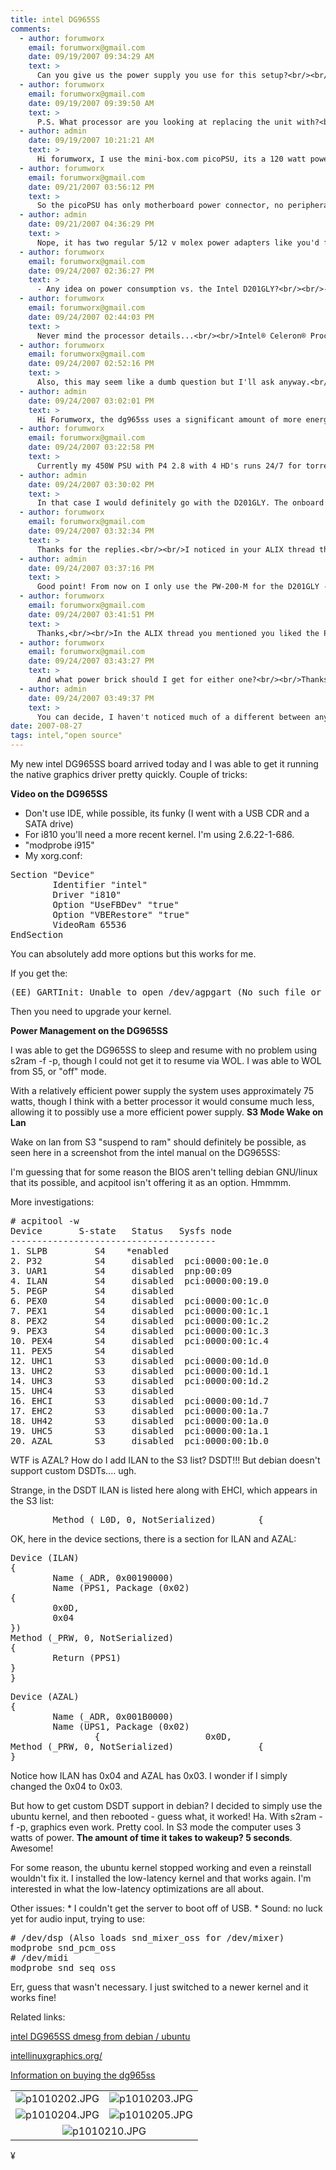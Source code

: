 ```yaml
---
title: intel DG965SS
comments:
  - author: forumworx
    email: forumworx@gmail.com
    date: 09/19/2007 09:34:29 AM
    text: >
      Can you give us the power supply you use for this setup?<br/><br/>Make, Modle #?<br/><br/>Thanks
  - author: forumworx
    email: forumworx@gmail.com
    date: 09/19/2007 09:39:50 AM
    text: >
      P.S. What processor are you looking at replacing the unit with?<br/><br/>Thanks
  - author: admin
    date: 09/19/2007 10:21:21 AM
    text: >
      Hi forumworx, I use the mini-box.com picoPSU, its a 120 watt power supply, but to use it with the dg965ss, I have to connect a hard drive connector to the motherboard via an adapter, which I bought from centrix-intl.com.<br/><br/>I'm now using the celeron 420 on this board - works great!
  - author: forumworx
    email: forumworx@gmail.com
    date: 09/21/2007 03:56:12 PM
    text: >
      So the picoPSU has only motherboard power connector, no peripheral connectors?<br/><br/>I'm looking at setting up one of these but I need a HD connector (sata or IDE).<br/><br/>Do other picoPSU's come with HD adapter? From all the pics I see on the web they are just a mobo connector. Thanks
  - author: admin
    date: 09/21/2007 04:36:29 PM
    text: >
      Nope, it has two regular 5/12 v molex power adapters like you'd find with a regular power supply. For a SATA HD, you'd need an adapter but that's no big deal. It also has a floppy adapter. I use one of the HD power connectors to go back to the mobo, and one to connect to a hard drive.
  - author: forumworx
    email: forumworx@gmail.com
    date: 09/24/2007 02:36:27 PM
    text: >
      - Any idea on power consumption vs. the Intel D201GLY?<br/><br/>- How about performance vs. the Intel D201GLY?<br/><br/>- Can you give some details on the CPU,<br/><br/>ie. Intel Celeron M 420 1.6 GHz 533 1MB 478 CPU SL8VZ.<br/><br/>- What about a heat sink? Are you using passive or with fan?<br/><br/>Thanks in advance
  - author: forumworx
    email: forumworx@gmail.com
    date: 09/24/2007 02:44:03 PM
    text: >
      Never mind the processor details...<br/><br/>Intel® Celeron® Processor 400 Sequence<br/>Processor Number 	Processor Speed 	System Bus Frequency 	L2 Cache Size 	BIOS Version<br/><br/>440	2 GHz 	          800 MHz 	512 KB 	1687 or greater<br/>430 	1.80 GHz 	800 MHz 	512 KB 	1687 or greater<br/>420 	1.60 GHz 	800 MHz 	512 KB 	1687 or greater<br/><br/>But the rest of the info would be good.<br/><br/>I need a low power system that will pull down torrents 24/7.<br/><br/>Which approach do you recoomend?<br/><br/>I can get the Intel D201GLY for $66, plus Power supply for $54... I have the rest of the components...<br/><br/>Thanks
  - author: forumworx
    email: forumworx@gmail.com
    date: 09/24/2007 02:52:16 PM
    text: >
      Also, this may seem like a dumb question but I'll ask anyway.<br/><br/>If I use a regular ATX power supply I have lying around. Say a 300W, the only extra energy consumption I could see is running the fan within the PSU vs. using the picoPSU.<br/><br/>Would that be the case?<br/><br/>$54 for a picoPSU, when I could use any PSU would save me some $$$.<br/><br/>Thanks, I asked alot of questions, hopefully they'll help others too.
  - author: admin
    date: 09/24/2007 03:02:01 PM
    text: >
      Hi Forumworx, the dg965ss uses a significant amount of more energy than the D201GLY, at least 45 watts, compared to the 25 watts on the D201GLY.<br/><br/>Those prices seem pretty high, especially for the picoPSU, you should be able to find it cheaper, though maybe you are including shipping costs. The D201GLY includes the processor, which makes is a total bargain, but if you need more that 1 PCI slot or 1GB or RAM, its not the right board.<br/><br/>The power supply is actually very important in determining the power consumption. I've tested some power supplies that add an additional 20 watts to a system.<br/><br/>These days since I'm running so many computers, I prefer to have fewer 120V to 12V transformers, and only use power supplies like the picoPSU when I need 5v.<br/><br/>You might also want to check out the ALIX board:<br/><br/><a href="http://www.docunext.com/2007/07/alix.html" rel="nofollow">http://www.docunext.com/2007/07/alix.html</a><br/><br/>What is your application?
  - author: forumworx
    email: forumworx@gmail.com
    date: 09/24/2007 03:22:58 PM
    text: >
      Currently my 450W PSU with P4 2.8 with 4 HD's runs 24/7 for torrents.<br/><br/>I'd hate to calculate the power consumption on that bloat.<br/><br/>So I'm looking for a dedicated torrent machine, I looked at the Linksys NSLU2, but I dont have time for modding and then I'd need to purchase USB drive cases.<br/><br/>So I'll be happy with a low power dedicated torrent system that can serve up files to my HTPC when needed.<br/><br/>The Intel D201GLY seems ideal.<br/><br/>I'm in Canada, where is the cheapest place for the picoPSU? Where do you get yours?<br/><br/>Also, If I want to throw in a higher end Graphics card later, would the power supply handle it?<br/><br/>Thanks
  - author: admin
    date: 09/24/2007 03:30:02 PM
    text: >
      In that case I would definitely go with the D201GLY. The onboard graphics chip isn't bad, but the board doesn't have PCI-Express or AGP so you'd be better off with the onboard chip than a pci video card, in my opinion.<br/><br/>Also check into what bandwidth you'd need between the torrent server and the htpc, 100mbit should do it, but I'd be curious as to what you find.<br/><br/>For the picoPSU, check mini-box, idotpc, logicsupply.
  - author: forumworx
    email: forumworx@gmail.com
    date: 09/24/2007 03:32:34 PM
    text: >
      Thanks for the replies.<br/><br/>I noticed in your ALIX thread that you preferred the PW-200-M for the D201GLY.<br/><br/>It's actually cheaper than the picoPSU.<br/><br/>What you think is best?
  - author: admin
    date: 09/24/2007 03:37:16 PM
    text: >
      Good point! From now on I only use the PW-200-M for the D201GLY - the picoPSU won't fit on it without an extension. It might be a little bit less efficient but the difference is negligible. Remember, to use either of these power supplies, I also had to buy a 120V to 12V adapter - which is maybe why the price you mentioned earlier seemed high, you included the price of the power adapter...?
  - author: forumworx
    email: forumworx@gmail.com
    date: 09/24/2007 03:41:51 PM
    text: >
      Thanks,<br/><br/>In the ALIX thread you mentioned you liked the PW-200M for the D201GLY?<br/><br/>Should I go picoPSU or PW-200M. I don't see more than 1 HD, but I could see adding a PCI card.<br/><br/>Thanks
  - author: forumworx
    email: forumworx@gmail.com
    date: 09/24/2007 03:43:27 PM
    text: >
      And what power brick should I get for either one?<br/><br/>Thanks
  - author: admin
    date: 09/24/2007 03:49:37 PM
    text: >
      You can decide, I haven't noticed much of a different between any of the ones I've used. Check the power capacity though, some don't provide enough. But with the D201GLY you should be OK with most of them out there.
date: 2007-08-27
tags: intel,"open source"
---
```

My new intel DG965SS board arrived today and I was able to get it running the native graphics driver pretty quickly. Couple of tricks:


<b>Video on the DG965SS</b>
<ul><li>Don't use IDE, while possible, its funky (I went with a USB CDR and a SATA drive)</li><li>For i810 you'll need a more recent kernel. I'm using 2.6.22-1-686.</li><li>"modprobe i915"</li><li>My xorg.conf:
</li></ul>
<pre class="sh_sh">Section "Device"
        Identifier "intel"
        Driver "i810"
        Option "UseFBDev" "true"
        Option "VBERestore" "true"
        VideoRam 65536
EndSection</pre>

You can absolutely add more options but this works for me.

If you get the:

<pre class="sh_sh">(EE) GARTInit: Unable to open /dev/agpgart (No such file or directory) </pre>

Then you need to upgrade your kernel.

<b>Power Management on the DG965SS</b>

I was able to get the DG965SS to sleep and resume with no problem using s2ram -f -p, though I could not get it to resume via WOL. I was able to WOL from S5, or "off" mode.

With a relatively efficient power supply the system uses approximately 75 watts, though I think with a better processor it would consume much less, allowing it to possibly use a more efficient power supply.
<b>S3 Mode Wake on Lan</b>

Wake on lan from S3 "suspend to ram" should definitely be possible, as seen here in a screenshot from the intel manual on the DG965SS:


I'm guessing that for some reason the BIOS aren't telling debian GNU/linux that its possible, and acpitool isn't offering it as an option. Hmmmm.

More investigations:

<pre class="sh_sh">
# acpitool -w
Device       S-state   Status   Sysfs node
---------------------------------------
1. SLPB         S4    *enabled
2. P32          S4     disabled  pci:0000:00:1e.0
3. UAR1         S4     disabled  pnp:00:09
4. ILAN         S4     disabled  pci:0000:00:19.0
5. PEGP         S4     disabled
6. PEX0         S4     disabled  pci:0000:00:1c.0
7. PEX1         S4     disabled  pci:0000:00:1c.1
8. PEX2         S4     disabled  pci:0000:00:1c.2
9. PEX3         S4     disabled  pci:0000:00:1c.3
10. PEX4        S4     disabled  pci:0000:00:1c.4
11. PEX5        S4     disabled
12. UHC1        S3     disabled  pci:0000:00:1d.0
13. UHC2        S3     disabled  pci:0000:00:1d.1
14. UHC3        S3     disabled  pci:0000:00:1d.2
15. UHC4        S3     disabled
16. EHCI        S3     disabled  pci:0000:00:1d.7
17. EHC2        S3     disabled  pci:0000:00:1a.7
18. UH42        S3     disabled  pci:0000:00:1a.0
19. UHC5        S3     disabled  pci:0000:00:1a.1
20. AZAL        S3     disabled  pci:0000:00:1b.0
</pre>

WTF is AZAL? How do I add ILAN to the S3 list? DSDT!!! But debian doesn't support custom DSDTs.... ugh.

Strange, in the DSDT ILAN is listed here along with EHCI, which appears in the S3 list:

<pre class="sh_sh">        Method (_L0D, 0, NotSerialized)        {            Notify (\_SB.PCI0.EHCI, 0x02)            Notify (\_SB.PCI0.EHC2, 0x02)            Notify (\_SB.PCI0.AZAL, 0x02)            Notify (\_SB.PCI0.ILAN, 0x02)        }</pre>

OK, here in the device sections, there is a section for ILAN and AZAL:

<pre class="sh_sh">Device (ILAN)
{
        Name (_ADR, 0x00190000)
        Name (PPS1, Package (0x02)
{
        0x0D,
        0x04
})
Method (_PRW, 0, NotSerialized)
{
        Return (PPS1)
}
}
</pre>

<pre class="sh_sh">Device (AZAL)
{
        Name (_ADR, 0x001B0000)
        Name (UPS1, Package (0x02)
                {                    0x0D,                    0x03                })
Method (_PRW, 0, NotSerialized)                {                    Return (UPS1)                }                OperationRegion (AZPM, PCI_Config, 0x55, 0x01)                Field (AZPM, ByteAcc, NoLock, Preserve)                {                    AZWE,   1                }                Method (_PSW, 1, NotSerialized)                {                    If (LEqual (Arg0, Zero))                    {                        Store (0x00, AZWE)                    }                    If (LEqual (Arg0, One))                    {                        Store (0x01, AZWE)                    }                }
}</pre>

Notice how ILAN has 0x04 and AZAL has 0x03. I wonder if I simply changed the 0x04 to 0x03.

But how to get custom DSDT support in debian? I decided to simply use the ubuntu kernel, and then rebooted - guess what, it worked! Ha.  With s2ram -f -p, graphics even work. Pretty cool. In S3 mode the computer uses 3 watts of power. <strong>The amount of time it takes to wakeup? 5 seconds</strong>. Awesome!

For some reason, the ubuntu kernel stopped working and even a reinstall wouldn't fix it. I installed the low-latency kernel and that works again. I'm interested in what the low-latency optimizations are all about.

Other issues: * I couldn't get the server to boot off of USB. * Sound: no luck yet for audio input, trying to use:

<pre class="sh_sh"># /dev/dsp (Also loads snd_mixer_oss for /dev/mixer)
modprobe snd_pcm_oss
# /dev/midi
modprobe snd_seq_oss</pre>

Err, guess that wasn't necessary. I just switched to a newer kernel and it works fine!

Related links:

<a href="http://www.docunext.com/wiki/Intel_DG965SS_dmesg">intel DG965SS dmesg from debian / ubuntu</a>

<a href="http://intellinuxgraphics.org/">intellinuxgraphics.org/</a>

<a href="http://www.my-tech-deals.com/blog/2007/08/linux-motherboards.html">Information on buying the dg965ss</a>

<table><tbody><tr><td>
<img src="http://www-sa.evenserver.com/s/img/2007/08/p1010202.JPG" alt="p1010202.JPG" class="imageframe imgalignleft" /></td><td>
<img src="http://www-sa.evenserver.com/s/img/2007/08/p1010203.JPG" alt="p1010203.JPG" class="imageframe imgalignleft" /></td></tr><tr><td>
<img src="http://www-sa.evenserver.com/s/img/2007/08/p1010204.JPG" alt="p1010204.JPG" class="imageframe imgalignleft" /></td><td>
<img src="http://www-sa.evenserver.com/s/img/2007/08/p1010205.JPG" alt="p1010205.JPG" class="imageframe imgalignleft" /></td></tr><tr><td colspan="2" align="center">
<img src="http://www-sa.evenserver.com/s/img/2007/08/p1010210.thumbnail.JPG" alt="p1010210.JPG" /></td></tr></tbody></table>

¥

